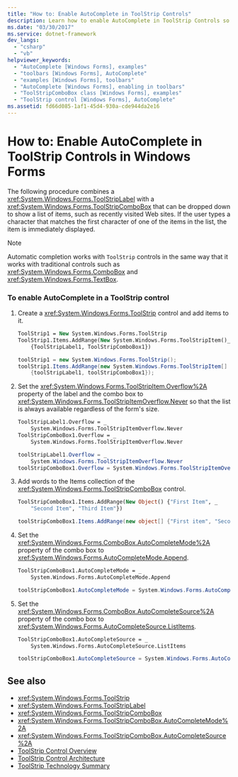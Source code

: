```yaml
---
title: "How to: Enable AutoComplete in ToolStrip Controls"
description: Learn how to enable AutoComplete in ToolStrip Controls so that items are displayed when users type characters that match a list.
ms.date: "03/30/2017"
ms.service: dotnet-framework
dev_langs:
  - "csharp"
  - "vb"
helpviewer_keywords:
  - "AutoComplete [Windows Forms], examples"
  - "toolbars [Windows Forms], AutoComplete"
  - "examples [Windows Forms], toolbars"
  - "AutoComplete [Windows Forms], enabling in toolbars"
  - "ToolStripComboBox class [Windows Forms], examples"
  - "ToolStrip control [Windows Forms], AutoComplete"
ms.assetid: fd66d085-1af1-45d4-930a-cde944da2e16
---
```

# How to: Enable AutoComplete in ToolStrip Controls in Windows Forms

The following procedure combines a <xref:System.Windows.Forms.ToolStripLabel> with a <xref:System.Windows.Forms.ToolStripComboBox> that can be dropped down to show a list of items, such as recently visited Web sites. If the user types a character that matches the first character of one of the items in the list, the item is immediately displayed.

> [!NOTE]
> Automatic completion works with `ToolStrip` controls in the same way that it works with traditional controls such as <xref:System.Windows.Forms.ComboBox> and <xref:System.Windows.Forms.TextBox>.

### To enable AutoComplete in a ToolStrip control

1. Create a <xref:System.Windows.Forms.ToolStrip> control and add items to it.

    ```vb
    ToolStrip1 = New System.Windows.Forms.ToolStrip
    ToolStrip1.Items.AddRange(New System.Windows.Forms.ToolStripItem()_
        {ToolStripLabel1, ToolStripComboBox1})
    ```

    ```csharp
    toolStrip1 = new System.Windows.Forms.ToolStrip();
    toolStrip1.Items.AddRange(new System.Windows.Forms.ToolStripItem[]
        {toolStripLabel1, toolStripComboBox1});
    ```

2. Set the <xref:System.Windows.Forms.ToolStripItem.Overflow%2A> property of the label and the combo box to <xref:System.Windows.Forms.ToolStripItemOverflow.Never> so that the list is always available regardless of the form's size.

    ```vb
    ToolStripLabel1.Overflow = _
        System.Windows.Forms.ToolStripItemOverflow.Never
    ToolStripComboBox1.Overflow = _
        System.Windows.Forms.ToolStripItemOverflow.Never
    ```

    ```csharp
    toolStripLabel1.Overflow = _
        System.Windows.Forms.ToolStripItemOverflow.Never
    toolStripComboBox1.Overflow = System.Windows.Forms.ToolStripItemOverflow.Never
    ```

3. Add words to the Items collection of the <xref:System.Windows.Forms.ToolStripComboBox> control.

    ```vb
    ToolStripComboBox1.Items.AddRange(New Object() {"First Item", _
        "Second Item", "Third Item"})
    ```

    ```csharp
    toolStripComboBox1.Items.AddRange(new object[] {"First item", "Second item", "Third item"});
    ```

4. Set the <xref:System.Windows.Forms.ComboBox.AutoCompleteMode%2A> property of the combo box to <xref:System.Windows.Forms.AutoCompleteMode.Append>.

    ```vb
    ToolStripComboBox1.AutoCompleteMode = _
        System.Windows.Forms.AutoCompleteMode.Append
    ```

    ```csharp
    toolStripComboBox1.AutoCompleteMode = System.Windows.Forms.AutoCompleteMode.Append;
    ```

5. Set the <xref:System.Windows.Forms.ComboBox.AutoCompleteSource%2A> property of the combo box to <xref:System.Windows.Forms.AutoCompleteSource.ListItems>.

    ```vb
    ToolStripComboBox1.AutoCompleteSource = _
        System.Windows.Forms.AutoCompleteSource.ListItems
    ```

    ```csharp
    toolStripComboBox1.AutoCompleteSource = System.Windows.Forms.AutoCompleteSource.ListItems;
    ```

## See also

- <xref:System.Windows.Forms.ToolStrip>
- <xref:System.Windows.Forms.ToolStripLabel>
- <xref:System.Windows.Forms.ToolStripComboBox>
- <xref:System.Windows.Forms.ToolStripComboBox.AutoCompleteMode%2A>
- <xref:System.Windows.Forms.ToolStripComboBox.AutoCompleteSource%2A>
- [ToolStrip Control Overview](toolstrip-control-overview-windows-forms.md)
- [ToolStrip Control Architecture](toolstrip-control-architecture.md)
- [ToolStrip Technology Summary](toolstrip-technology-summary.md)
